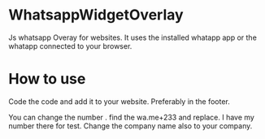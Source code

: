 # WhatsappWidgetOverlay
Js whatsapp Overay for websites. It uses the installed whatapp app or the whatapp connected to your browser.

# How to use
 Code the code and add it to your website. Preferably in the footer.

 You can change the number . find the wa.me+233 and replace. I have my number there for test.
 Change the company name also to your company. 
